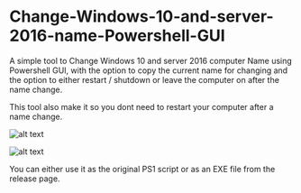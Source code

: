 # Change-Windows-10-and-server-2016-name-Powershell-GUI
A simple tool to Change Windows 10 and server 2016 computer Name using Powershell GUI, with the option to copy the current name for changing and the option to either restart / shutdown or leave the computer on after the name change.

This tool also make it so you dont need to restart your computer after a name change.

![alt text](https://i.imgur.com/p1QwMOv.png)

![alt text](https://i.imgur.com/BHf7gjy.png)

You can either use it as the original PS1 script or as an EXE file from the release page.
